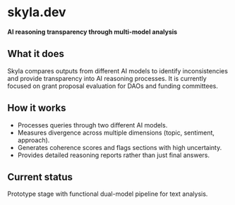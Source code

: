 # skyla.dev

**AI reasoning transparency through multi-model analysis**

## What it does
Skyla compares outputs from different AI models to identify inconsistencies and provide transparency into AI reasoning processes. It is currently focused on grant proposal evaluation for DAOs and funding committees.

## How it works
- Processes queries through two different AI models.
- Measures divergence across multiple dimensions (topic, sentiment, approach).
- Generates coherence scores and flags sections with high uncertainty.
- Provides detailed reasoning reports rather than just final answers.

## Current status
Prototype stage with functional dual-model pipeline for text analysis.
